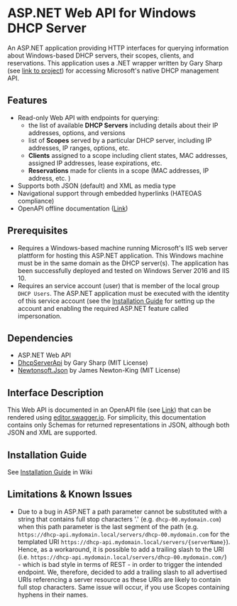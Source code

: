 # ASP.NET Web API for Windows DHCP Server
An ASP.NET application providing HTTP interfaces for querying information about Windows-based DHCP servers, their scopes, clients, and reservations.
This application uses a .NET wrapper written by Gary Sharp (see [link to project](https://github.com/garysharp/DhcpServerApi)) for accessing Microsoft's native DHCP management API.

## Features
- Read-only Web API with endpoints for querying:
  - the list of available **DHCP Servers** including details about their IP addresses, options, and versions 
  - list of **Scopes** served by a particular DHCP server, including IP addresses, IP ranges, options, etc.
  - **Clients** assigned to a scope including client states, MAC addresses, assigned IP addresses, lease expirations, etc.
  - **Reservations** made for clients in a scope (MAC addresses, IP address, etc. )
- Supports both JSON (default) and XML as media type
- Navigational support through embedded hyperlinks (HATEOAS compliance)
- OpenAPI offline documentation ([Link](https://github.com/SebastianKotstein/Web-API-for-Windows-DHCP-Server/blob/master/OpenAPI.yml))

## Prerequisites
- Requires a Windows-based machine running Microsoft's IIS web server plattform for hosting this ASP.NET application. This Windows machine must be in the same domain as the DHCP server(s). The application has been successfully deployed and tested on Windows Server 2016 and IIS 10.
- Requires an service account (user) that is member of the local group `DHCP Users`. The ASP.NET application must be executed with the identity of this service account (see the [Installation Guide](https://github.com/SebastianKotstein/Web-API-for-Windows-DHCP-Server/wiki/Installation-Guide) for setting up the account and enabling the required ASP.NET feature called impersonation.

## Dependencies
- ASP.NET Web API
- [DhcpServerApi](https://github.com/garysharp/DhcpServerApi) by Gary Sharp (MIT License)
- [Newtonsoft.Json](https://www.newtonsoft.com/json) by James Newton-King (MIT License)

## Interface Description
This Web API is documented in an OpenAPI file (see [Link](https://github.com/SebastianKotstein/Web-API-for-Windows-DHCP-Server/blob/master/OpenAPI.yml)) that can be rendered using [editor.swagger.io](https://editor.swagger.io). For simplicity, this documentation contains only Schemas for returned representations in JSON, although both JSON and XML are supported.

## Installation Guide
See [Installation Guide](https://github.com/SebastianKotstein/Web-API-for-Windows-DHCP-Server/wiki/Installation-Guide) in Wiki

## Limitations & Known Issues
- Due to a bug in ASP.NET a path parameter cannot be substituted with a string that contains full stop characters '.' (e.g. `dhcp-00.mydomain.com`) when this path parameter is the last segment of the path (e.g. `https://dhcp-api.mydomain.local/servers/dhcp-00.mydomain.com` for the templated URI `https://dhcp-api.mydomain.local/servers/{serverName}`). Hence, as a workaround, it is possible to add a trailing slash to the URI (i.e. `https://dhcp-api.mydomain.local/servers/dhcp-00.mydomain.com/`) - which is bad style in terms of REST - in order to trigger the intended endpoint. We, therefore, decided to add a trailing slash to all advertised URIs referencing a server resource as these URIs are likely to contain full stop characters. Same issue will occur, if you use Scopes containing hyphens in their names. 






